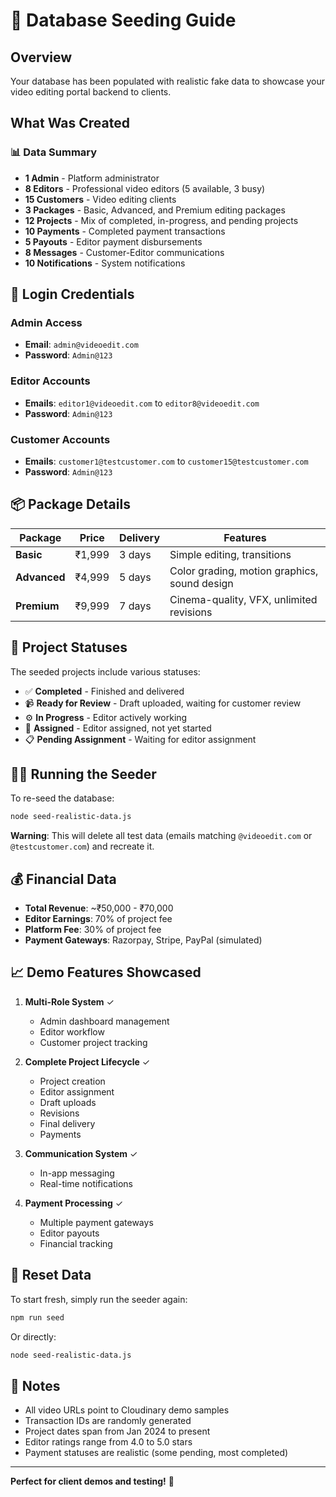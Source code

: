 # 🌱 Database Seeding Guide

## Overview
Your database has been populated with realistic fake data to showcase your video editing portal backend to clients.

## What Was Created

### 📊 Data Summary
- **1 Admin** - Platform administrator
- **8 Editors** - Professional video editors (5 available, 3 busy)
- **15 Customers** - Video editing clients
- **3 Packages** - Basic, Advanced, and Premium editing packages
- **12 Projects** - Mix of completed, in-progress, and pending projects
- **10 Payments** - Completed payment transactions
- **5 Payouts** - Editor payment disbursements
- **8 Messages** - Customer-Editor communications
- **10 Notifications** - System notifications

## 🔐 Login Credentials

### Admin Access
- **Email**: `admin@videoedit.com`
- **Password**: `Admin@123`

### Editor Accounts
- **Emails**: `editor1@videoedit.com` to `editor8@videoedit.com`
- **Password**: `Admin@123`

### Customer Accounts
- **Emails**: `customer1@testcustomer.com` to `customer15@testcustomer.com`
- **Password**: `Admin@123`

## 📦 Package Details

| Package | Price | Delivery | Features |
|---------|-------|----------|----------|
| **Basic** | ₹1,999 | 3 days | Simple editing, transitions |
| **Advanced** | ₹4,999 | 5 days | Color grading, motion graphics, sound design |
| **Premium** | ₹9,999 | 7 days | Cinema-quality, VFX, unlimited revisions |

## 🎯 Project Statuses

The seeded projects include various statuses:
- ✅ **Completed** - Finished and delivered
- 📹 **Ready for Review** - Draft uploaded, waiting for customer review
- ⚙️ **In Progress** - Editor actively working
- 👤 **Assigned** - Editor assigned, not yet started
- 📋 **Pending Assignment** - Waiting for editor assignment

## 🏃‍♂️ Running the Seeder

To re-seed the database:

```bash
node seed-realistic-data.js
```

**Warning**: This will delete all test data (emails matching `@videoedit.com` or `@testcustomer.com`) and recreate it.

## 💰 Financial Data

- **Total Revenue**: ~₹50,000 - ₹70,000
- **Editor Earnings**: 70% of project fee
- **Platform Fee**: 30% of project fee
- **Payment Gateways**: Razorpay, Stripe, PayPal (simulated)

## 📈 Demo Features Showcased

1. **Multi-Role System** ✓
   - Admin dashboard management
   - Editor workflow
   - Customer project tracking

2. **Complete Project Lifecycle** ✓
   - Project creation
   - Editor assignment
   - Draft uploads
   - Revisions
   - Final delivery
   - Payments

3. **Communication System** ✓
   - In-app messaging
   - Real-time notifications

4. **Payment Processing** ✓
   - Multiple payment gateways
   - Editor payouts
   - Financial tracking

## 🔄 Reset Data

To start fresh, simply run the seeder again:

```bash
npm run seed
```

Or directly:

```bash
node seed-realistic-data.js
```

## 📝 Notes

- All video URLs point to Cloudinary demo samples
- Transaction IDs are randomly generated
- Project dates span from Jan 2024 to present
- Editor ratings range from 4.0 to 5.0 stars
- Payment statuses are realistic (some pending, most completed)

---

**Perfect for client demos and testing!** 🚀
